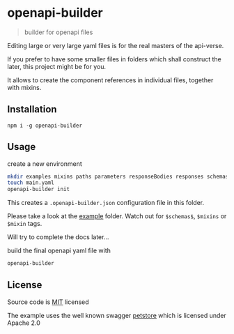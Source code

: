 # openapi-builder

> builder for openapi files

Editing large or very large yaml files is for the real masters of the api-verse.

If you prefer to have some smaller files in folders which shall construct the later,
this project might be for you.

It allows to create the component references in individual files, together with mixins.

## Installation

```
npm i -g openapi-builder
```

## Usage

create a new environment

```bash
mkdir examples mixins paths parameters responseBodies responses schemas securitySchemes
touch main.yaml
openapi-builder init
```

This creates a `.openapi-builder.json` configuration file in this folder.

Please take a look at the [example](./example) folder. Watch out for `$schemas$`, `$mixins` or `$mixin` tags.

Will try to complete the docs later...

build the final openapi yaml file with

```bash
openapi-builder
```

## License

Source code is [MIT](./LICENSE) licensed

The example uses the well known swagger [petstore](https://editor.swagger.io) which is licensed under Apache 2.0
